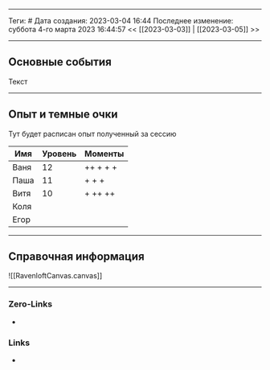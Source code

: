 ___
Теги: #
Дата создания: 2023-03-04 16:44 
Последнее изменение: суббота 4-го марта 2023 16:44:57
<< [[2023-03-03]] | [[2023-03-05]] >> 
___
## Основные события

Текст

---
## Опыт и темные очки

Тут будет расписан опыт полученный за сессию

| Имя  | Уровень | Моменты   |
| ---- | ------- | --------- |
| Ваня | 12      | ++ + + +   |
| Паша | 11      | + + +     |
| Витя | 10      | + ++   ++ |
| Коля |         |           |
| Егор |         |           |

---
## Справочная информация

![[RavenloftCanvas.canvas]]
___
### Zero-Links
- 

### Links
- 
